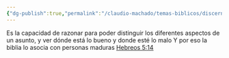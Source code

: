 ```yaml
---
{"dg-publish":true,"permalink":"/claudio-machado/temas-biblicos/discernimiento/","title":"Discernimiento","tags":["dicernimiento"]}
---
```


Es la capacidad de razonar para poder distinguir los diferentes aspectos de un asunto, y ver dónde está lo bueno y donde esté lo malo 
Y por eso la biblia lo asocia con personas maduras [Hebreos 5:14](https://wol.jw.org/es/wol/b/r4/lp-s/nwtsty/58/5#v=58:5:14)